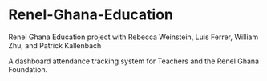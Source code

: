 # Renel-Ghana-Education
Renel Ghana Education project with Rebecca Weinstein, Luis Ferrer, William Zhu, and Patrick Kallenbach


A dashboard attendance tracking system for Teachers and the Renel Ghana Foundation.
